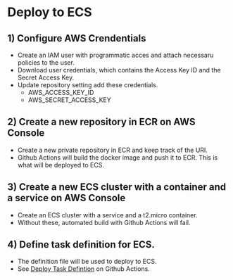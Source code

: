 # Deploy to ECS

## 1) Configure AWS Crendentials

- Create an IAM user with programmatic acces and attach necessaru policies to the user.
- Download user credentials, which contains the Access Key ID and the Secret Access Key.
- Update repository setting add these credentials.
  - AWS_ACCESS_KEY_ID
  - AWS_SECRET_ACCESS_KEY

## 2) Create a new repository in ECR on AWS Console

- Create a new private repository in ECR and keep track of the URI.
- Github Actions will build the docker image and push it to ECR. This is what will be deployed to ECS.

## 3) Create a new ECS cluster with a container and a service on AWS Console

- Create an ECS cluster with a service and a t2.micro container.
- Without these, automated build with Github Actions will fail.

## 4) Define task definition for ECS.

- The definition file will be used to deploy to ECS.
- See [Deploy Task Defintion](https://github.com/marketplace/actions/amazon-ecs-deploy-task-definition-action-for-github-actions) on Github Actions.
